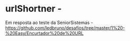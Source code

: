 # urlShortner - 

Em resposta ao teste da SeniorSistemas - https://github.com/ledbruno/desafios/tree/master/1%20-%20Easy/Encurtador%20de%20URL
